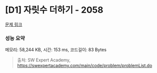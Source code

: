 # [D1] 자릿수 더하기 - 2058 

[문제 링크](https://swexpertacademy.com/main/code/problem/problemDetail.do?contestProbId=AV5QPRjqA10DFAUq) 

### 성능 요약

메모리: 58,244 KB, 시간: 153 ms, 코드길이: 83 Bytes



> 출처: SW Expert Academy, https://swexpertacademy.com/main/code/problem/problemList.do
